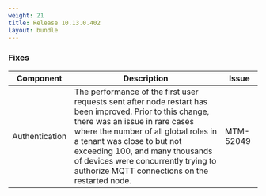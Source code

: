 ```yaml
---
weight: 21
title: Release 10.13.0.402
layout: bundle
---
```


<!--10.13.0.391 - 10.13.0.402-->

### Fixes

<div><table ><colgroup>
<col style="width: 15%;"><col style="width: 70%;"><col style="width: 15%;"></colgroup>
<thead><tr>
<th>
Component</th>
<th>
Description</th>
<th>
Issue</th>
</tr>
</thead><tbody>

<tr>
<td>Authentication</td>
<td>The performance of the first user requests sent after node restart has been improved. Prior to this change, there was an issue in rare cases where the number of all global roles in a tenant was close to but not exceeding 100, and many thousands of devices were concurrently trying to authorize MQTT connections on the restarted node.</td>
<td>MTM-52049</td>
</tr>

</tbody></table></div>
